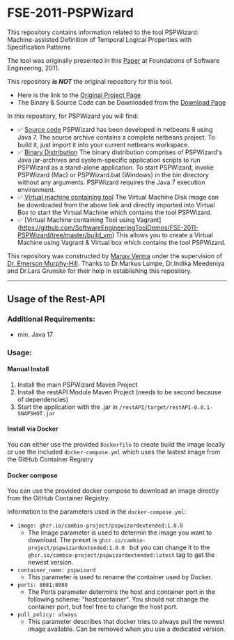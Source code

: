 # FSE-2011-PSPWizard

This repository contains information related to the tool PSPWizard: Machine-assisted Definition of Temporal Logical Properties with Specification Patterns

The tool was originally presented in this [Paper](http://dl.acm.org/citation.cfm?doid=2025113.2025193) at Foundations of Software Engineering, 2011.

This repository <b><i>is NOT</i></b> the original repository for this tool.
* Here is the link to the [Original Project Page](http://www.ict.swin.edu.au/personal/mlumpe/PSPWizard/index.html)<br>
* The Binary & Source Code can be Downloaded from the [Download Page](http://www.ict.swin.edu.au/personal/mlumpe/PSPWizard/download.html)

In this repository, for PSPWizard you will find:
* :white_check_mark: [Source code](https://github.com/SoftwareEngineeringToolDemos/FSE-2011-PSPWizard/tree/master/PSPWizard%20Src)
PSPWizard has been developed in netbeans 8 using Java 7. The source archive contains a complete netbeans project. To build it, just import it into your current netbeans workspace.
* :white_check_mark: [Binary Distribution](https://github.com/SoftwareEngineeringToolDemos/FSE-2011-PSPWizard/tree/master/PSPWizard%20Bin/bin) The binary distribution comprises of PSPWizard's Java jar-archives and system-specific application scripts to run PSPWizard as a stand-alone application. To start PSPWizard, invoke PSPWizard (Mac) or PSPWizard.bat (Windows) in the bin directory without any arguments. PSPWizard requires the Java 7 execution environment.
* :white_check_mark: [Virtual machine containing tool](http://go.ncsu.edu/SE-tool-VMs)
The Virtual Machine Disk image can be downloaded from the above link and directly imported into Virtual Box to start the Virtual Machine which contains the tool PSPWizard.
* :white_check_mark: [Virtual Machine containing Tool using Vagrant] (https://github.com/SoftwareEngineeringToolDemos/FSE-2011-PSPWizard/tree/master/build_vm)
This allows you to create a Virtual Machine using Vagrant & Virtual box which contains the tool PSPWizard.

This repository was constructed by [Manav Verma](https://github.com/mverma4) under the supervision of [Dr. Emerson Murphy-Hill](https://github.com/CaptainEmerson). Thanks to Dr.Markus Lumpe, Dr.Indika Meedeniya and Dr.Lars Grunske for their help in establishing this repository.

___
## Usage of the Rest-API

### Additional Requirements: 
- min. Java 17

### Usage:

#### Manual Install
1. Install the main PSPWizard Maven Project
2. Install the restAPI Module Maven Project (needs to be second because of dependencies)
3. Start the application with the .jar in ``/restAPI/target/restAPI-0.0.1-SNAPSHOT.jar``

#### Install via Docker

You can either use the provided `Dockerfile` to create build the image locally or use the included ``docker-compose.yml`` which uses the lastest image from the GitHub Container Registry

#### Docker compose
You can use the provided docker compose to download an image directly from the GitHub Container Registry.

Information to the parameters used in the ``docker-compose.yml``:
- ``image: ghcr.io/cambio-project/pspwizardextended:1.0.0``
  - The image parameter is used to determin the image you want to download. The preset is ``ghcr.io/cambio-project/pspwizardextended:1.0.0 `` but you can change it to the `ghcr.io/cambio-project/pspwizardextended:latest` tag to get the newest version.
- ``container_name: pspwizard``
  - This parameter is used to rename the container used by Docker.
- ``ports: 8081:8080``
  - The Ports parameter determins the host and container port in the following scheme: "host:container". You should not change the container port, but feel free to change the host port.
- ``pull_policy: always``
  - This parameter describes that docker tries to always pull the newest image available. Can be removed when you use a dedicated version.